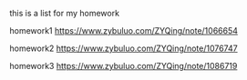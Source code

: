 this is a list for my homework

homework1   https://www.zybuluo.com/ZYQing/note/1066654


homework2   https://www.zybuluo.com/ZYQing/note/1076747


homework3   https://www.zybuluo.com/ZYQing/note/1086719
